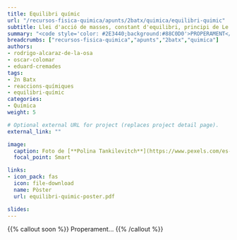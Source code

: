 ```yaml
---
title: Equilibri químic
url: "/recursos-fisica-quimica/apunts/2batx/quimica/equilibri-quimic"
subtitle: Llei d'acció de masses, constant d'equilibri, principi de Le Chatelier i equilibris heterogenis
summary: "<code style='color: #2E3440;background:#88C0D0'>PROPERAMENT</code> <br> Llei d'acció de masses. Constant d'equilibri. Principi de Le Chatelier. Equilibris heterogenis."
breadcrumbs: ["recursos-fisica-quimica","apunts","2batx","quimica"]
authors:
- rodrigo-alcaraz-de-la-osa
- oscar-colomar
- eduard-cremades
tags:
- 2n Batx
- reaccions-químiques
- equilibri-químic
categories:
- Química
weight: 5

# Optional external URL for project (replaces project detail page).
external_link: ""

image:
  caption: Foto de [**Polina Tankilevitch**](https://www.pexels.com/es-es/@polina-tankilevitch) en [Pexels](https://www.pexels.com/es-es/)
  focal_point: Smart

links:
- icon_pack: fas
  icon: file-download
  name: Pòster
  url: equilibri-quimic-poster.pdf

slides: 
---
```


{{% callout soon %}}
Properament...
{{% /callout %}}